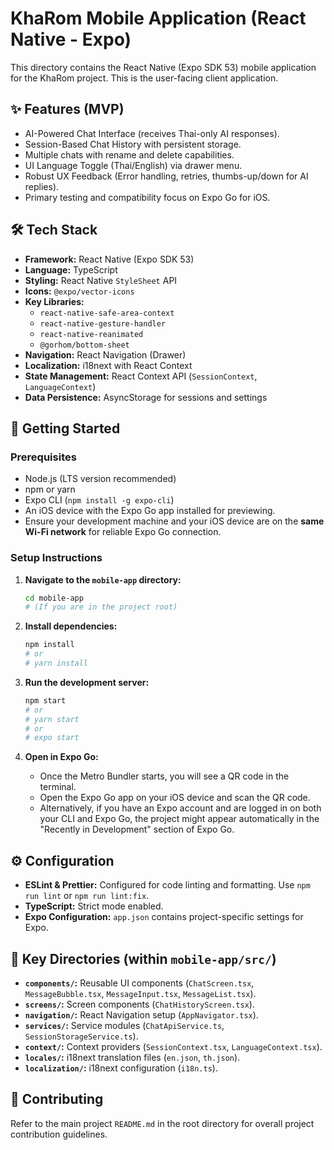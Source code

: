 # KhaRom Mobile Application (React Native - Expo)

This directory contains the React Native (Expo SDK 53) mobile application for the KhaRom project. This is the user-facing client application.

## ✨ Features (MVP)
-   AI-Powered Chat Interface (receives Thai-only AI responses).
-   Session-Based Chat History with persistent storage.
-   Multiple chats with rename and delete capabilities.
-   UI Language Toggle (Thai/English) via drawer menu.
-   Robust UX Feedback (Error handling, retries, thumbs-up/down for AI replies).
-   Primary testing and compatibility focus on Expo Go for iOS.

## 🛠️ Tech Stack
-   **Framework:** React Native (Expo SDK 53)
-   **Language:** TypeScript
-   **Styling:** React Native `StyleSheet` API
-   **Icons:** `@expo/vector-icons`
-   **Key Libraries:**
    - `react-native-safe-area-context`
    - `react-native-gesture-handler`
    - `react-native-reanimated`
    - `@gorhom/bottom-sheet`
-   **Navigation:** React Navigation (Drawer)
-   **Localization:** i18next with React Context
-   **State Management:** React Context API (`SessionContext`, `LanguageContext`)
-   **Data Persistence:** AsyncStorage for sessions and settings

## 🚀 Getting Started

### Prerequisites
-   Node.js (LTS version recommended)
-   npm or yarn
-   Expo CLI (`npm install -g expo-cli`)
-   An iOS device with the Expo Go app installed for previewing.
-   Ensure your development machine and your iOS device are on the **same Wi-Fi network** for reliable Expo Go connection.

### Setup Instructions

1.  **Navigate to the `mobile-app` directory:**
    ```bash
    cd mobile-app
    # (If you are in the project root)
    ```

2.  **Install dependencies:**
    ```bash
    npm install
    # or
    # yarn install
    ```

3.  **Run the development server:**
    ```bash
    npm start
    # or
    # yarn start
    # or
    # expo start
    ```

4.  **Open in Expo Go:**
    -   Once the Metro Bundler starts, you will see a QR code in the terminal.
    -   Open the Expo Go app on your iOS device and scan the QR code.
    -   Alternatively, if you have an Expo account and are logged in on both your CLI and Expo Go, the project might appear automatically in the "Recently in Development" section of Expo Go.

## ⚙️ Configuration
-   **ESLint & Prettier:** Configured for code linting and formatting. Use `npm run lint` or `npm run lint:fix`.
-   **TypeScript:** Strict mode enabled.
-   **Expo Configuration:** `app.json` contains project-specific settings for Expo.

## 📁 Key Directories (within `mobile-app/src/`)
-   **`components/`:** Reusable UI components (`ChatScreen.tsx`, `MessageBubble.tsx`, `MessageInput.tsx`, `MessageList.tsx`).
-   **`screens/`:** Screen components (`ChatHistoryScreen.tsx`).
-   **`navigation/`:** React Navigation setup (`AppNavigator.tsx`).
-   **`services/`:** Service modules (`ChatApiService.ts`, `SessionStorageService.ts`).
-   **`context/`:** Context providers (`SessionContext.tsx`, `LanguageContext.tsx`).
-   **`locales/`:** i18next translation files (`en.json`, `th.json`).
-   **`localization/`:** i18next configuration (`i18n.ts`).

## 🤝 Contributing
Refer to the main project `README.md` in the root directory for overall project contribution guidelines.
